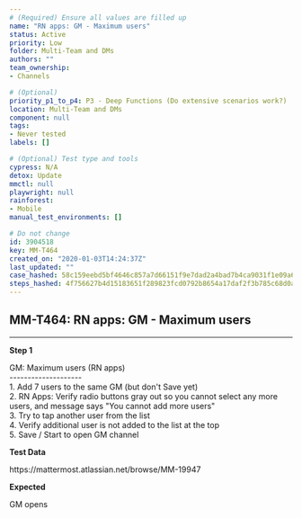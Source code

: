 ```yaml
---
# (Required) Ensure all values are filled up
name: "RN apps: GM - Maximum users"
status: Active
priority: Low
folder: Multi-Team and DMs
authors: ""
team_ownership: 
- Channels

# (Optional)
priority_p1_to_p4: P3 - Deep Functions (Do extensive scenarios work?)
location: Multi-Team and DMs
component: null
tags: 
- Never tested
labels: []

# (Optional) Test type and tools
cypress: N/A
detox: Update
mmctl: null
playwright: null
rainforest: 
- Mobile
manual_test_environments: []

# Do not change
id: 3904518
key: MM-T464
created_on: "2020-01-03T14:24:37Z"
last_updated: ""
case_hashed: 58c159eebd5bf4646c857a7d66151f9e7dad2a4bad7b4ca9031f1e09a6a2c280eda8b15b7d72769404645fea4860189d
steps_hashed: 4f756627b4d15183651f289823fcd0792b8654a17daf2f3b785c68d0abca4df60844f65a62aee43ae085c0251783f065
---
```


<!-- (Auto-generated) Based on frontmatter's "key" and "name" -->

## MM-T464: RN apps: GM - Maximum users

---

**Step 1**

GM: Maximum users (RN apps)\
\--------------------\
1\. Add 7 users to the same GM (but don't Save yet)\
2\. RN Apps: Verify radio buttons gray out so you cannot select any more users, and message says "You cannot add more users"\
3\. Try to tap another user from the list\
4\. Verify additional user is not added to the list at the top\
5\. Save / Start to open GM channel

**Test Data**

https\://mattermost.atlassian.net/browse/MM-19947

**Expected**

GM opens
